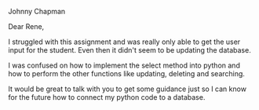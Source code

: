Johnny Chapman

Dear Rene,

I struggled with this assignment and was really only able to get the user input for the student.
Even then it didn't seem to be updating the database.

I was confused on how to implement the select method into python and how to perform the other functions
like updating, deleting and searching.

It would be great to talk with you to get some guidance just so I can know for the future how to connect
my python code to a database. 
